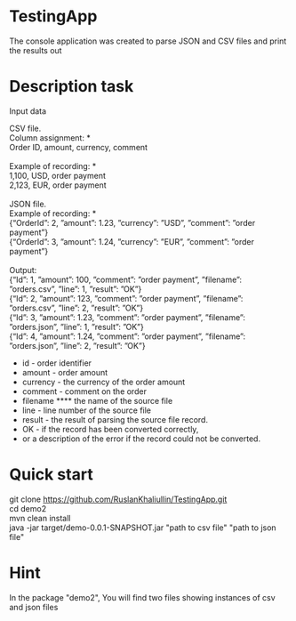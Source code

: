 # TestingApp
The console application was created to parse JSON and CSV files  and print the results out

# Description task
Input data <br />

CSV file.  <br /> 
Column assignment: * <br />
Order ID, amount, currency, comment <br />
<br />
Example of recording: * <br />
1,100, USD, order payment <br />
2,123, EUR, order payment <br />
<br />
JSON file. <br />
Example of recording: * <br />
{“OrderId”: 2, ”amount”: 1.23, ”currency”: ”USD”, ”comment”: ”order payment”} <br />
{“OrderId”: 3, ”amount”: 1.24, ”currency”: ”EUR”, ”comment”: ”order payment”} <br />
<br />
Output: <br />
{“Id”: 1, ”amount”: 100, ”comment”: ”order payment”, ”filename”: ”orders.csv”, ”line”: 1, ”result”: ”OK”}<br />
{“Id”: 2, ”amount”: 123, ”comment”: ”order payment”, ”filename”: ”orders.csv”, ”line”: 2, ”result”: ”OK”}<br />
{“Id”: 3, ”amount”: 1.23, ”comment”: ”order payment”, ”filename”: ”orders.json”, ”line”: 1, ”result”: ”OK”}<br />
{“Id”: 4, ”amount”: 1.24, ”comment”: ”order payment”, ”filename”: ”orders.json”, ”line”: 2, ”result”: ”OK”}<br />

- id - order identifier
- amount - order amount
- currency - the currency of the order amount
- comment - comment on the order
- filename **** the name of the source file
- line - line number of the source file
- result - the result of parsing the source file record.
- OK - if the record has been converted correctly,
- or a description of the error if the record could not be converted.

# Quick start
git clone https://github.com/RuslanKhaliullin/TestingApp.git <br />
cd demo2 <br />
mvn clean install  <br />
java -jar target/demo-0.0.1-SNAPSHOT.jar "path to csv file" "path to json file"  <br />
  
# Hint
In the package "demo2", You will find two files showing instances of csv and json files
